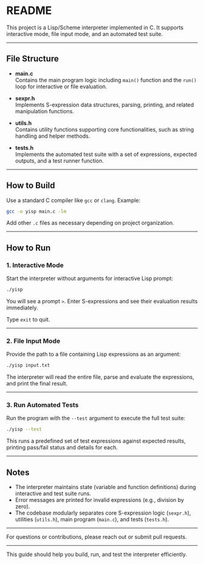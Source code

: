 # README

This project is a Lisp/Scheme interpreter implemented in C. It supports interactive mode, file input mode, and an automated test suite.

***

## File Structure

- **main.c**  
  Contains the main program logic including `main()` function and the `run()` loop for interactive or file evaluation.

- **sexpr.h**  
  Implements S-expression data structures, parsing, printing, and related manipulation functions.

- **utils.h**  
  Contains utility functions supporting core functionalities, such as string handling and helper methods.

- **tests.h**  
  Implements the automated test suite with a set of expressions, expected outputs, and a test runner function.

***

## How to Build

Use a standard C compiler like `gcc` or `clang`. Example:

```bash
gcc -o yisp main.c -lm
```

Add other `.c` files as necessary depending on project organization.

***

## How to Run

### 1. Interactive Mode

Start the interpreter without arguments for interactive Lisp prompt:

```bash
./yisp
```

You will see a prompt `>`. Enter S-expressions and see their evaluation results immediately.

Type `exit` to quit.

***

### 2. File Input Mode

Provide the path to a file containing Lisp expressions as an argument:

```bash
./yisp input.txt
```

The interpreter will read the entire file, parse and evaluate the expressions, and print the final result.

***

### 3. Run Automated Tests

Run the program with the `--test` argument to execute the full test suite:

```bash
./yisp --test
```

This runs a predefined set of test expressions against expected results, printing pass/fail status and details for each.

***

## Notes

- The interpreter maintains state (variable and function definitions) during interactive and test suite runs.
- Error messages are printed for invalid expressions (e.g., division by zero).
- The codebase modularly separates core S-expression logic (`sexpr.h`), utilities (`utils.h`), main program (`main.c`), and tests (`tests.h`).

***

For questions or contributions, please reach out or submit pull requests.

***

This guide should help you build, run, and test the interpreter efficiently.
